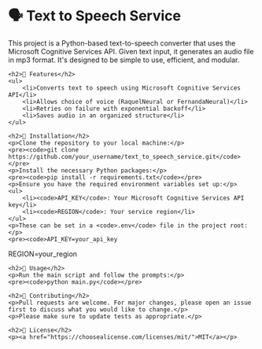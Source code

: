 <!DOCTYPE html>
<html>
<head>
    <title>Text to Speech Service</title>
    <meta charset="UTF-8">
</head>
<body>
    <h1>🗣️ Text to Speech Service</h1>
    <p>This project is a Python-based text-to-speech converter that uses the Microsoft Cognitive Services API. Given text input, it generates an audio file in mp3 format. It's designed to be simple to use, efficient, and modular.</p>

    <h2>🚀 Features</h2>
    <ul>
        <li>Converts text to speech using Microsoft Cognitive Services API</li>
        <li>Allows choice of voice (RaquelNeural or FernandaNeural)</li>
        <li>Retries on failure with exponential backoff</li>
        <li>Saves audio in an organized structure</li>
    </ul>

    <h2>💽 Installation</h2>
    <p>Clone the repository to your local machine:</p>
    <pre><code>git clone https://github.com/your_username/text_to_speech_service.git</code></pre>
    <p>Install the necessary Python packages:</p>
    <pre><code>pip install -r requirements.txt</code></pre>
    <p>Ensure you have the required environment variables set up:</p>
    <ul>
        <li><code>API_KEY</code>: Your Microsoft Cognitive Services API key</li>
        <li><code>REGION</code>: Your service region</li>
    </ul>
    <p>These can be set in a <code>.env</code> file in the project root:</p>
    <pre><code>API_KEY=your_api_key
REGION=your_region</code></pre>

    <h2>🔨 Usage</h2>
    <p>Run the main script and follow the prompts:</p>
    <pre><code>python main.py</code></pre>

    <h2>🤝 Contributing</h2>
    <p>Pull requests are welcome. For major changes, please open an issue first to discuss what you would like to change.</p>
    <p>Please make sure to update tests as appropriate.</p>

    <h2>📜 License</h2>
    <p><a href="https://choosealicense.com/licenses/mit/">MIT</a></p>
</body>
</html>
